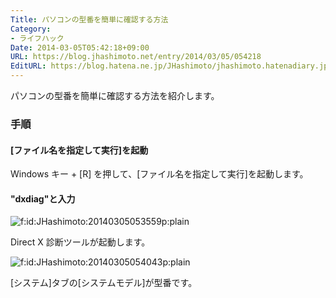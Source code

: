 ```yaml
---
Title: パソコンの型番を簡単に確認する方法
Category:
- ライフハック
Date: 2014-03-05T05:42:18+09:00
URL: https://blog.jhashimoto.net/entry/2014/03/05/054218
EditURL: https://blog.hatena.ne.jp/JHashimoto/jhashimoto.hatenadiary.jp/atom/entry/12921228815719398852
---
```


<p>パソコンの型番を簡単に確認する方法を紹介します。</p>
<h3>手順</h3>
<h4>[ファイル名を指定して実行]を起動</h4>
<p>Windows キー + [R] を押して、[ファイル名を指定して実行]を起動します。</p>
<h4>"dxdiag"と入力</h4>
<p><span data-mce-mark="1"><img class="hatena-fotolife" title="f:id:JHashimoto:20140305053559p:plain" src="http://cdn-ak.f.st-hatena.com/images/fotolife/J/JHashimoto/20140305/20140305053559.png" alt="f:id:JHashimoto:20140305053559p:plain" /></span></p>
<p>Direct X 診断ツールが起動します。</p>
<p><span><img class="hatena-fotolife" title="f:id:JHashimoto:20140305054043p:plain" src="http://cdn-ak.f.st-hatena.com/images/fotolife/J/JHashimoto/20140305/20140305054043.png" alt="f:id:JHashimoto:20140305054043p:plain" /></span></p>
<p>[システム]タブの[システムモデル]が型番です。</p>
